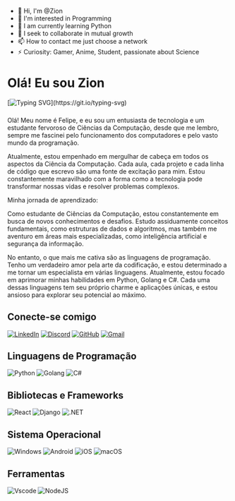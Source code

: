 - 👋 Hi, I'm @Zion
- 👀 I'm interested in Programming
- 🌱 I am currently learning Python
- 💞️ I seek to collaborate in mutual growth
- 📫 How to contact me just choose a network
- ⚡ Curiosity: Gamer, Anime, Student, passionate about Science


# Olá! Eu sou Zion
[![Typing SVG](https://readme-typing-svg.herokuapp.com/?color=fff&size=35&center=true&vCenter=true&width=1000&lines=Bem+vindo+ao+meu+perfil+do+GitHub!)](https://git.io/typing-svg)

### 
Olá! Meu nome é Felipe, e eu sou um entusiasta de tecnologia e um estudante fervoroso de Ciências da Computação, desde que me lembro, sempre me fascinei pelo funcionamento dos computadores e pelo vasto mundo da programação.

Atualmente, estou empenhado em mergulhar de cabeça em todos os aspectos da Ciência da Computação. Cada aula, cada projeto e cada linha de código que escrevo são uma fonte de excitação para mim. Estou constantemente maravilhado com a forma como a tecnologia pode transformar nossas vidas e resolver problemas complexos.

Minha jornada de aprendizado:

Como estudante de Ciências da Computação, estou constantemente em busca de novos conhecimentos e desafios. Estudo assiduamente conceitos fundamentais, como estruturas de dados e algoritmos, mas também me aventuro em áreas mais especializadas, como inteligência artificial e segurança da informação.

No entanto, o que mais me cativa são as linguagens de programação. Tenho um verdadeiro amor pela arte da codificação, e estou determinado a me tornar um especialista em várias linguagens. Atualmente, estou focado em aprimorar minhas habilidades em Python, Golang e C#. Cada uma dessas linguagens tem seu próprio charme e aplicações únicas, e estou ansioso para explorar seu potencial ao máximo.


## Conecte-se comigo
[![LinkedIn](https://img.shields.io/badge/LinkedIn-0077B5?style=for-the-badge&logo=linkedin&logoColor=white)](https://www.linkedin.com/in/felipe-souza-oliveira-a1bb28195/) [![Discord](https://img.shields.io/badge/Discord-7289DA?style=for-the-badge&logo=discord&logoColor=white)](https://discord.com/channels/@me/) [![GitHub](https://img.shields.io/badge/GitHub-100000?style=for-the-badge&logo=github&logoColor=white)](https://github.com/Zion4728) [![Gmail](https://img.shields.io/badge/Gmail-333333?style=for-the-badge&logo=gmail&logoColor=red)](mailto:f.sou.oli99@gmail.com)


## Linguagens de Programação
![Python](https://img.shields.io/badge/python-3670A0?style=for-the-badge&logo=python&logoColor=ffdd54) ![Golang](https://img.shields.io/badge/Go-00ADD8?style=for-the-badge&logo=go&logoColor=white) ![C#](https://img.shields.io/badge/C%23-239120?style=for-the-badge&logo=c-sharp&logoColor=white)



## Bibliotecas e Frameworks

![React](https://img.shields.io/badge/React-20232A?style=for-the-badge&logo=react&logoColor=61DAFB) ![Django](https://img.shields.io/badge/django-%23092E20.svg?style=for-the-badge&logo=django&logoColor=white) ![.NET](https://img.shields.io/badge/.NET-5C2D91?style=for-the-badge&logo=.net&logoColor=white)


## Sistema Operacional

![Windows](https://img.shields.io/badge/Windows-000?style=for-the-badge&logo=windows&logoColor=2CA5E0) ![Android](https://img.shields.io/badge/Android-3DDC84?style=for-the-badge&logo=android&logoColor=white) 	![iOS](https://img.shields.io/badge/iOS-000000?style=for-the-badge&logo=ios&logoColor=white) ![macOS](https://img.shields.io/badge/mac%20os-000000?style=for-the-badge&logo=macos&logoColor=F0F0F0)


## Ferramentas

![Vscode](https://img.shields.io/badge/Vscode-007ACC?style=for-the-badge&logo=visual-studio-code&logoColor=white) ![NodeJS](https://img.shields.io/badge/node.js-6DA55F?style=for-the-badge&logo=node.js&logoColor=white)

